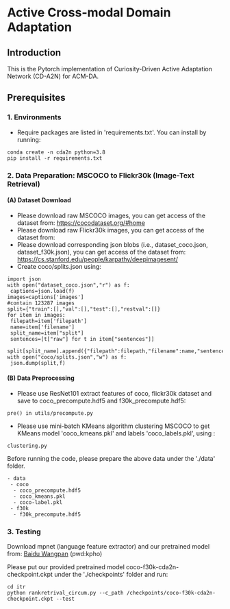 # Active Cross-modal Domain Adaptation
## Introduction

This is the Pytorch implementation of Curiosity-Driven Active Adaptation Network (CD-A2N) for ACM-DA.


## Prerequisites
### 1. Environments
* Require packages are listed in 'requirements.txt'. You can install by running:

```
conda create -n cda2n python=3.8
pip install -r requirements.txt
```

### 2. Data Preparation: MSCOCO to Flickr30k (Image-Text Retrieval)

#### (A) Dataset Download

* Please download raw MSCOCO images, you can get access of the dataset from: https://cocodataset.org/#home
* Please download raw Flickr30k images, you can get access of the dataset from:
* Please download corresponding json blobs (i.e., dataset_coco.json, dataset_f30k.json), you can get access of the dataset from: https://cs.stanford.edu/people/karpathy/deepimagesent/
* Create coco/splits.json using:
```
import json 
with open("dataset_coco.json","r") as f: 
 captions=json.load(f) 
images=captions['images'] 
#contain 123287 images 
split={"train":[],"val":[],"test":[],"restval":[]} 
for item in images: 
 filepath=item['filepath'] 
 name=item['filename'] 
 split_name=item["split"] 
 sentences=[t["raw"] for t in item["sentences"]] 
 split[split_name].append({"filepath":filepath,"filename":name,"sentences":sentences}) 
with open("coco/splits.json","w") as f: 
 json.dump(split,f)
```



#### (B) Data Preprocessing
* Please use ResNet101 extract features of coco, flickr30k dataset and save to coco_precompute.hdf5 and f30k_precompute.hdf5:
```
pre() in utils/precompute.py
```
* Please use mini-batch KMeans algorithm clustering MSCOCO to get KMeans model 'coco_kmeans.pkl' and labels 'coco_labels.pkl', using :
```
clustering.py
```

Before running the code, please prepare the above data under the './data' folder.
```
- data
 - coco
  - coco_precompute.hdf5
  - coco_kmeans.pkl
  - coco-label.pkl
 - f30k
  - f30k_precompute.hdf5
```




### 3. Testing
Download mpnet (language feature extractor) and our pretrained model from:
[Baidu Wangpan](https://pan.baidu.com/s/1kG_aJH3a-ZufcEPfRTpBQg) (pwd:kpho)


Please put our provided pretrained model coco-f30k-cda2n-checkpoint.ckpt under the './checkpoints' folder and run:
```
cd itr
python rankretrival_circum.py --c_path /checkpoints/coco-f30k-cda2n-checkpoint.ckpt --test
```


